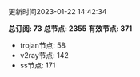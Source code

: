 更新时间2023-01-22 14:42:34

**总订阅: 73**
**总节点: 2355**
**有效节点: 371**
- trojan节点: 58
- v2ray节点: 142
- ss节点: 171
